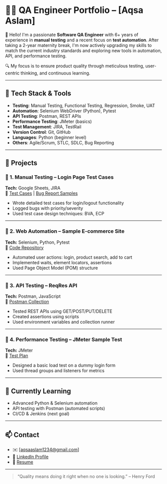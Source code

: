 # 👩‍💻 QA Engineer Portfolio – [Aqsa Aslam]

👋 Hello! I'm a passionate **Software QA Engineer** with 6+ years of experience in **manual testing** and a recent focus on **test automation**. After taking a 2-year maternity break, I'm now actively upgrading my skills to match the current industry standards and exploring new tools in automation, API, and performance testing.

🔍 My focus is to ensure product quality through meticulous testing, user-centric thinking, and continuous learning.

---

## 🧰 Tech Stack & Tools

- **Testing**: Manual Testing, Functional Testing, Regression, Smoke, UAT  
- **Automation**: Selenium WebDriver (Python), Pytest  
- **API Testing**: Postman, REST APIs  
- **Performance Testing**: JMeter (basics)  
- **Test Management**: JIRA, TestRail  
- **Version Control**: Git, GitHub  
- **Languages**: Python (beginner level)  
- **Others**: Agile/Scrum, STLC, SDLC, Bug Reporting

---

## 📁 Projects

### 🔸 1. Manual Testing – Login Page Test Cases  
**Tech:** Google Sheets, JIRA  
📌 [Test Cases](link-to-your-doc) | [Bug Report Samples](link-to-your-doc)  
- Wrote detailed test cases for login/logout functionality  
- Logged bugs with priority/severity  
- Used test case design techniques: BVA, ECP

---

### 🔸 2. Web Automation – Sample E-commerce Site  
**Tech:** Selenium, Python, Pytest  
📌 [Code Repository](link-to-repo)  
- Automated user actions: login, product search, add to cart  
- Implemented waits, element locators, assertions  
- Used Page Object Model (POM) structure

---

### 🔸 3. API Testing – ReqRes API  
**Tech:** Postman, JavaScript  
📌 [Postman Collection](link-to-collection)  
- Tested REST APIs using GET/POST/PUT/DELETE  
- Created assertions using scripts  
- Used environment variables and collection runner

---

### 🔸 4. Performance Testing – JMeter Sample Test  
**Tech:** JMeter  
📌 [Test Plan](link-to-file)  
- Designed a basic load test on a dummy login form  
- Used thread groups and listeners for metrics  

---

## 🌱 Currently Learning

- Advanced Python & Selenium automation
- API testing with Postman (automated scripts)
- CI/CD & Jenkins (next goal)

---

## 📫 Contact

- ✉️ [aqsaaslam1234@gmail.com]  
- 🔗 [LinkedIn Profile](https://www.linkedin.com/in/aqsa-aslam-932bb2152/)  
- 📂 [Resume](./AQSA_ASLAM_RESUME.pdf)

---

> “Quality means doing it right when no one is looking.” – Henry Ford

